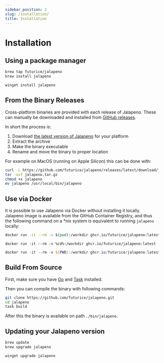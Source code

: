 ```yaml
---
sidebar_position: 2
slug: /installation/
title: Installation
---
```


# Installation

## Using a package manager

```bash tab={"label":"Homebrew"}
brew tap futurice/jalapeno
brew install jalapeno
```

```powershell tab={"label":"Winget"}
winget install jalapeno
```

## From the Binary Releases

Cross-platform binaries are provided with each release of Jalapeno. These can manually be
downloaded and installed from [GitHub releases](https://github.com/futurice/jalapeno/releases/).

In short the process is:

1. Download [the latest version of Jalapeno](https://github.com/futurice/jalapeno/releases/latest)
   for your platform
2. Extract the archive
3. Make the binary executable
4. Rename and move the binary to proper location

For example on MacOS (running on Apple Silicon) this can be done with:

```bash
curl -L https://github.com/futurice/jalapeno/releases/latest/download/jalapeno-darwin-arm64.tar.gz -o jalapeno.tar.gz
tar -xvf jalapeno.tar.gz
chmod +x jalapeno
mv jalapeno /usr/local/bin/jalapeno
```

## Use via Docker

It is possible to use Jalapeno via Docker without installing it locally. Jalapeno image is available
from the GitHub Container Registry, and thus the following command on a \*nix system is equivalent
to running `jalapeno` locally:

```bash tab={"label":"MacOS and Linux"}
docker run -it --rm -v $(pwd):/workdir ghcr.io/futurice/jalapeno:latest
```

```batch tab={"label":"Windows Command Line"}
docker run -it --rm -v %cd%:/workdir ghcr.io/futurice/jalapeno:latest
```

```powershell tab={"label":"PowerShell"}
docker run -it --rm -v ${PWD}:/workdir ghcr.io/futurice/jalapeno:latest
```

## Build From Source

First, make sure you have [Go](https://go.dev/doc/install) and
[Task](https://taskfile.dev/installation) installed.

Then you can compile the binary with following commands:

```bash
git clone https://github.com/futurice/jalapeno.git
cd jalapeno
task build
```

After this the binary is available on path `./bin/jalapeno`.

## Updating your Jalapeno version

```bash tab={"label":"Homebrew"}
brew update
brew upgrade jalapeno
```

```powershell tab={"label":"Winget"}
winget upgrade jalapeno
```
